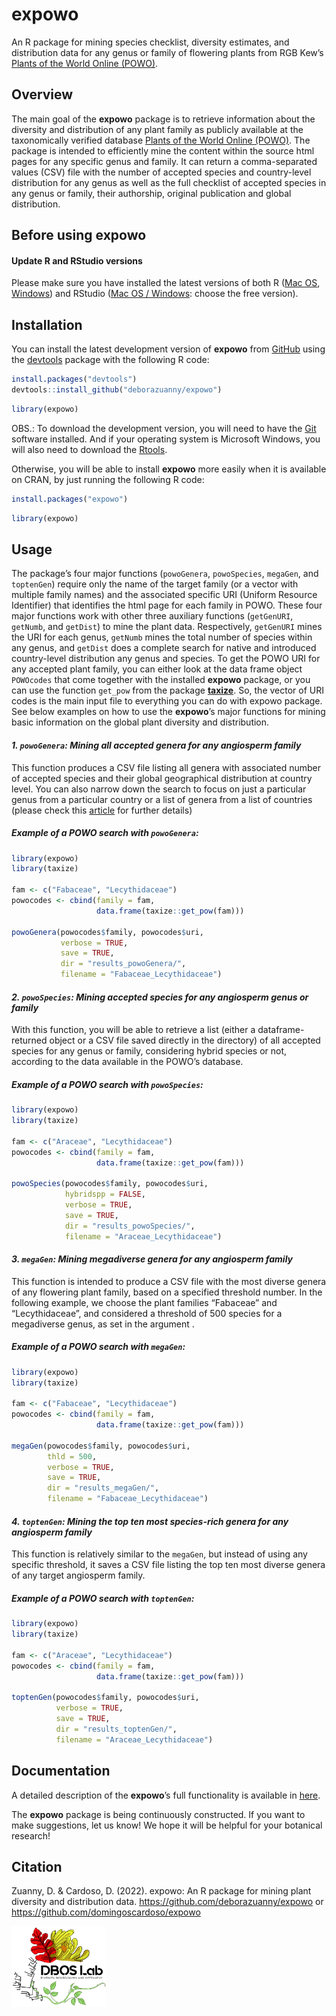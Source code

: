 
<!-- README.md is generated from README.Rmd. Please edit that file -->

# expowo

An R package for mining species checklist, diversity estimates, and
distribution data for any genus or family of flowering plants from RGB
Kew’s [Plants of the World Online (POWO)](https://powo.science.kew.org).

## Overview

The main goal of the **expowo** package is to retrieve information about
the diversity and distribution of any plant family as publicly available
at the taxonomically verified database [Plants of the World Online
(POWO)](https://powo.science.kew.org). The package is intended to
efficiently mine the content within the source html pages for any
specific genus and family. It can return a comma-separated values (CSV)
file with the number of accepted species and country-level distribution
for any genus as well as the full checklist of accepted species in any
genus or family, their authorship, original publication and global
distribution.

## Before using **expowo**

#### Update R and RStudio versions

Please make sure you have installed the latest versions of both R
(<a href= "https://cran.r-project.org/bin/macosx/" target="_blank">Mac
OS</a>,
<a href= "https://cran.r-project.org/bin/windows/base/" target="_blank">Windows</a>)
and RStudio
(<a href= "https://www.rstudio.com/products/rstudio/download/" 
target="_blank">Mac OS / Windows</a>: choose the free version).

## Installation

You can install the latest development version of **expowo** from
[GitHub](https://github.com/) using the
[devtools](https://github.com/r-lib/devtools) package with the following
R code:

``` r
install.packages("devtools")
devtools::install_github("deborazuanny/expowo")
```

``` r
library(expowo)
```

OBS.: To download the development version, you will need to have the
[Git](http://git-scm.com/) software installed. And if your operating
system is Microsoft Windows, you will also need to download the
[Rtools](http://cran.r-project.org/bin/windows/Rtools/).

Otherwise, you will be able to install **expowo** more easily when it is
available on CRAN, by just running the following R code:

``` r
install.packages("expowo")
```

``` r
library(expowo)
```

## Usage

The package’s four major functions (`powoGenera`, `powoSpecies`,
`megaGen`, and `toptenGen`) require only the name of the target family
(or a vector with multiple family names) and the associated specific URI
(Uniform Resource Identifier) that identifies the html page for each
family in POWO. These four major functions work with other three
auxiliary functions (`getGenURI`, `getNumb`, and `getDist`) to mine the
plant data. Respectively, `getGenURI` mines the URI for each genus,
`getNumb` mines the total number of species within any genus, and
`getDist` does a complete search for native and introduced country-level
distribution any genus and species. To get the POWO URI for any accepted
plant family, you can either look at the data frame object `POWOcodes`
that come together with the installed **expowo** package, or you can use
the function `get_pow` from the package
[**taxize**](https://github.com/ropensci/taxize). So, the vector of URI
codes is the main input file to everything you can do with expowo
package. See below examples on how to use the **expowo**’s major
functions for mining basic information on the global plant diversity and
distribution.

#### *1. `powoGenera`: Mining all accepted genera for any angiosperm family*

This function produces a CSV file listing all genera with associated
number of accepted species and their global geographical distribution at
country level. You can also narrow down the search to focus on just a
particular genus from a particular country or a list of genera from a
list of countries (please check this
[article](https://domingoscardoso.github.io/expowo/articles/mining_accepted_genera.html)
for further details)

##### Example of a POWO search with `powoGenera`:

``` r
library(expowo)
library(taxize)

fam <- c("Fabaceae", "Lecythidaceae")
powocodes <- cbind(family = fam,
                   data.frame(taxize::get_pow(fam)))

powoGenera(powocodes$family, powocodes$uri,
           verbose = TRUE,
           save = TRUE,
           dir = "results_powoGenera/",
           filename = "Fabaceae_Lecythidaceae")
```

#### *2. `powoSpecies`: Mining accepted species for any angiosperm genus or family*

With this function, you will be able to retrieve a list (either a
dataframe-returned object or a CSV file saved directly in the directory)
of all accepted species for any genus or family, considering hybrid
species or not, according to the data available in the POWO’s database.

##### Example of a POWO search with `powoSpecies`:

``` r
library(expowo)
library(taxize)

fam <- c("Araceae", "Lecythidaceae")
powocodes <- cbind(family = fam,
                   data.frame(taxize::get_pow(fam)))
                   
powoSpecies(powocodes$family, powocodes$uri,
            hybridspp = FALSE,
            verbose = TRUE,
            save = TRUE,
            dir = "results_powoSpecies/",
            filename = "Araceae_Lecythidaceae")
```

#### *3. `megaGen`: Mining megadiverse genera for any angiosperm family*

This function is intended to produce a CSV file with the most diverse
genera of any flowering plant family, based on a specified threshold
number. In the following example, we choose the plant families
“Fabaceae” and “Lecythidaceae”, and considered a threshold of 500
species for a megadiverse genus, as set in the argument .

##### Example of a POWO search with `megaGen`:

``` r
library(expowo)
library(taxize)

fam <- c("Fabaceae", "Lecythidaceae")
powocodes <- cbind(family = fam,
                   data.frame(taxize::get_pow(fam)))

megaGen(powocodes$family, powocodes$uri,
        thld = 500,
        verbose = TRUE,
        save = TRUE,
        dir = "results_megaGen/",
        filename = "Fabaceae_Lecythidaceae")
```

#### *4. `toptenGen`: Mining the top ten most species-rich genera for any angiosperm family*

This function is relatively similar to the `megaGen`, but instead of
using any specific threshold, it saves a CSV file listing the top ten
most diverse genera of any target angiosperm family.

##### Example of a POWO search with `toptenGen`:

``` r
library(expowo)
library(taxize)

fam <- c("Araceae", "Lecythidaceae")
powocodes <- cbind(family = fam,
                   data.frame(taxize::get_pow(fam)))

toptenGen(powocodes$family, powocodes$uri,
          verbose = TRUE,
          save = TRUE,
          dir = "results_toptenGen/",
          filename = "Araceae_Lecythidaceae")
```

## Documentation

A detailed description of the **expowo**’s full functionality is
available in [here](https://domingoscardoso.github.io/expowo/).

The **expowo** package is being continuously constructed. If you want to
make suggestions, let us know! We hope it will be helpful for your
botanical research!

## Citation

Zuanny, D. & Cardoso, D. (2022). expowo: An R package for mining plant
diversity and distribution data.
<https://github.com/deborazuanny/expowo> or
<https://github.com/domingoscardoso/expowo>

<img src="man/figures/DBOSlab_logo.png" style="width:30.0%" />
